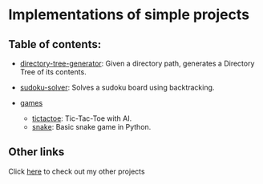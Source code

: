 # Implementations of simple projects

## Table of contents:

- [directory-tree-generator](directory-tree-generator): Given a directory path, generates a Directory Tree of its contents.

- [sudoku-solver](sudoku-solver): Solves a sudoku board using backtracking.

- [games](games)
  - [tictactoe](games/tictactoe): Tic-Tac-Toe with AI.
  - [snake](games/snake): Basic snake game in Python.

## Other links

Click [here](https://prtvi.github.io/allprojects.html) to check out my other projects
